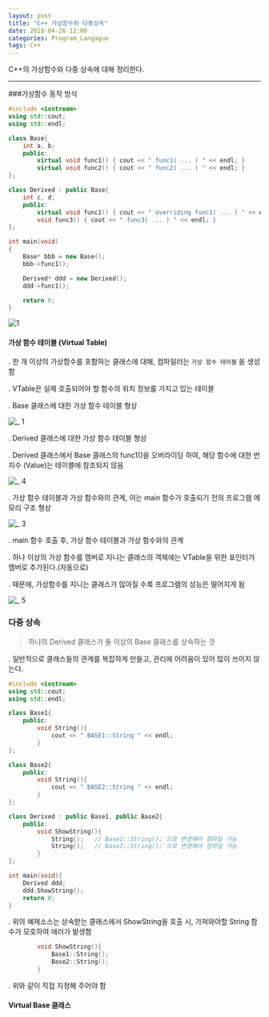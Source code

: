 ```yaml
---
layout: post
title: "C++ 가상함수와 다중상속"
date: 2018-04-26 12:00
categories: Program_Langague
tags: C++
---
```


C++의 가상함수와 다중 상속에 대해 정리한다.

------



###가상함수 동작 방식

```c++
#include <iostream>
using std::cout;
using std::endl;

class Base{
    int a, b;
    public:
        virtual void func1() { cout << " func1( ... ) " << endl; }
        virtual void func2() { cout << " func2( ... ) " << endl; }
};

class Derived : public Base{
    int c, d;
    public:
        virtual void func1() { cout << " overriding func1( ... ) " << endl; }
        void func3() { cout << " func3( ... ) " << endl; }        
};

int main(void)
{
    Base* bbb = new Base();
    bbb->func1();

    Derived* ddd = new Derived();
    ddd->func1();

    return 0;
}
```

![1](https://user-images.githubusercontent.com/29933947/39279152-44a442d8-4932-11e8-9bb5-f9d35ea0a019.png)



#### 가상 함수 테이블 (Virtual Table)

  . 한 개 이상의 가상함수를 포함하는 클래스에 대해, 컴파일러는 `가상 함수 테이블` 을 생성함

  . VTable은 실제 호출되어야 할 함수의 위치 정보를 가지고 있는 테이블



  . Base 클래스에 대한 가상 함수 테이블 형상

![_ 1](https://user-images.githubusercontent.com/29933947/39279872-a186a2bc-4936-11e8-921a-594355511a69.png)



  . Derived 클래스에 대한 가상 함수 테이블 형상

  . Derived 클래스에서 Base 클래스의 func1()을 오버라이딩 하여, 해당 함수에 대한 번지수 (Value)는 테이블에 참조되지 않음

![_ 4](https://user-images.githubusercontent.com/29933947/39279885-bba7dee0-4936-11e8-861a-6dc6eb523302.png)





   . 가상 함수 테이블과 가상 함수와의 관계, 이는 main 함수가 호출되기 전의 프로그램 메모리 구조 형상

![_ 3](https://user-images.githubusercontent.com/29933947/39279871-a15d9cfa-4936-11e8-93fa-8cc957f1df06.png)



  . main 함수 호출 후, 가상 함수 테이블과 가상 함수와의 관계

  .  하나 이상의 가상 함수를 멤버로 지니는 클래스의 객체에는 VTable을 위한 포인터가 멤버로 추가된다.(자동으로)

  .  때문에, 가상함수를 지니는 클래스가 많아질 수록 프로그램의 성능은 떨어지게 됨

![_ 5](https://user-images.githubusercontent.com/29933947/39289578-b16fe07c-4967-11e8-87f3-f81c9fc0324b.png)





### 다중 상속

> 하나의 Derived 클래스가 둘 이상의 Base 클래스를 상속하는 것

  . 일반적으로 클래스들의 관계를 복잡하게 만들고, 관리에 어려움이 있어 많이 쓰이지 않는다.

```c++
#include <iostream>
using std::cout;
using std::endl;

class Base1{
    public:
        void String(){
            cout << " BASE1::String " << endl;
        }
};

class Base2{
    public:
        void String(){
            cout << " BASE2::String " << endl;
        }
};

class Derived : public Base1, public Base2{
    public:
        void ShowString(){
            String();   // Base1::String(); 으로 변경해야 컴파일 가능
            String();   // Base2::String(); 으로 변경해야 컴파일 가능
        }
};

int main(void){
    Derived ddd;
    ddd.ShowString();
    return 0;
}
```

  . 위의 예제소스는 상속받는 클래스에서 ShowString을 호출 시, 가져와야할 String 함수가 모호하여 에러가 발생함

```c++
        void ShowString(){
            Base1::String();
            Base2::String();
        }
```

  .  위와 같이 직접 지정해 주어야 함



#### Virtual Base 클래스


